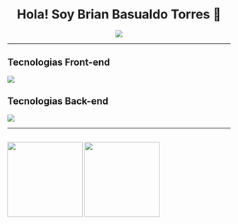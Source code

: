 <div align="center">
  <h1> Hola! Soy Brian Basualdo Torres 👋</h1>
  <img src="https://i.postimg.cc/MTsWg9Ww/Formas-Coloridas-Encabezado-Banner.png">
</div>
<hr></hr>
<h2 dir="auto" class="anchor">Tecnologias Front-end</h2>
<div >
<p align="left" dir="auto">
  <a href="https://skillicons.dev" class="anchor">
    <img src="https://skillicons.dev/icons?i=html,css,javascript,react"/>
  </a>
</p>
</div>
<h2 dir="auto" class="anchor">Tecnologias Back-end</h2>
<div>
<p align="left" dir="auto">
  <a href="https://skillicons.dev" class="anchor">
    <img src="https://skillicons.dev/icons?i=py,flask,django,nodejs,git,mysql,java,hibernate,maven,spring"/>
  </a>
</p>
</div>
<hr></hr>
<br>
<div>
<img height="170em"  src="https://github-readme-stats.vercel.app/api?username=brianbasualdot&hide=contribs,prs&theme=transparent">
<img height="170em"  src="https://github-readme-stats.vercel.app/api/top-langs/?username=brianbasualdot&layout=compact&theme=transparent"/> 
</div>

